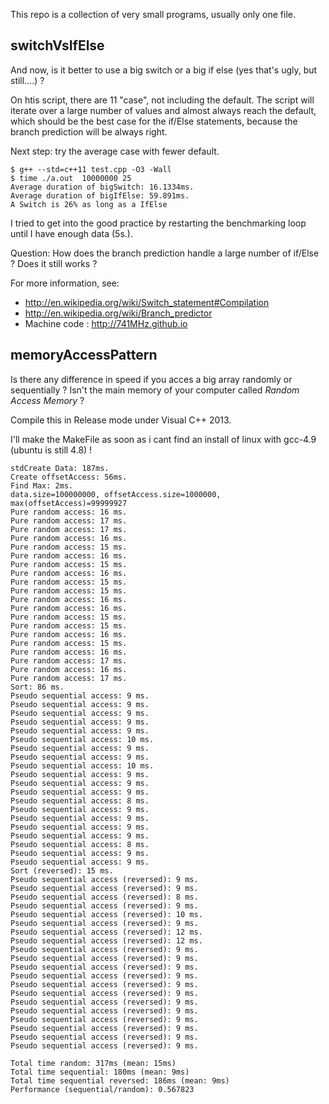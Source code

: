 This repo is a collection of very small programs, usually only one file.

## switchVsIfElse ##

And now, is it better to use a big switch or a big if else (yes that's ugly, but still....) ? 

On htis script, there are 11 "case", not including the default. The script will 
iterate over a large number of values and almost always reach the default, which 
should be the best case for the if/Else statements, because the branch prediction 
will be always right.


Next step: try the average case with fewer default.
    
    $ g++ --std=c++11 test.cpp -O3 -Wall                                                                                                                                   
    $ time ./a.out  10000000 25                                                                                                                                            
    Average duration of bigSwitch: 16.1334ms.
    Average duration of bigIfElse: 59.891ms.
    A Switch is 26% as long as a IfElse

I tried to get into the good practice  by restarting the benchmarking loop until 
I have enough data (5s.). 

Question: How does the branch prediction handle a large number of if/Else ? Does it still works ?


For more information, see: 
* http://en.wikipedia.org/wiki/Switch_statement#Compilation
* http://en.wikipedia.org/wiki/Branch_predictor
* Machine code : http://741MHz.github.io

## memoryAccessPattern

Is there any difference in speed if you acces a big array randomly or sequentially ?
Isn't the main memory of your computer called _Random Access Memory_ ?

Compile this in Release mode under Visual C++ 2013. 

I'll make the MakeFile as soon as i cant find an install of linux with gcc-4.9 (ubuntu is still 4.8) !

    stdCreate Data: 187ms.
    Create offsetAccess: 56ms.
    Find Max: 2ms.
    data.size=100000000, offsetAccess.size=1000000, max(offsetAccess)=99999927
    Pure random access: 16 ms.
    Pure random access: 17 ms.
    Pure random access: 17 ms.
    Pure random access: 16 ms.
    Pure random access: 15 ms.
    Pure random access: 16 ms.
    Pure random access: 15 ms.
    Pure random access: 16 ms.
    Pure random access: 15 ms.
    Pure random access: 15 ms.
    Pure random access: 16 ms.
    Pure random access: 16 ms.
    Pure random access: 15 ms.
    Pure random access: 15 ms.
    Pure random access: 16 ms.
    Pure random access: 15 ms.
    Pure random access: 16 ms.
    Pure random access: 17 ms.
    Pure random access: 16 ms.
    Pure random access: 17 ms.
    Sort: 86 ms.
    Pseudo sequential access: 9 ms.
    Pseudo sequential access: 9 ms.
    Pseudo sequential access: 9 ms.
    Pseudo sequential access: 9 ms.
    Pseudo sequential access: 9 ms.
    Pseudo sequential access: 10 ms.
    Pseudo sequential access: 9 ms.
    Pseudo sequential access: 9 ms.
    Pseudo sequential access: 10 ms.
    Pseudo sequential access: 9 ms.
    Pseudo sequential access: 9 ms.
    Pseudo sequential access: 9 ms.
    Pseudo sequential access: 8 ms.
    Pseudo sequential access: 9 ms.
    Pseudo sequential access: 9 ms.
    Pseudo sequential access: 9 ms.
    Pseudo sequential access: 9 ms.
    Pseudo sequential access: 8 ms.
    Pseudo sequential access: 9 ms.
    Pseudo sequential access: 9 ms.
    Sort (reversed): 15 ms.
    Pseudo sequential access (reversed): 9 ms.
    Pseudo sequential access (reversed): 9 ms.
    Pseudo sequential access (reversed): 8 ms.
    Pseudo sequential access (reversed): 9 ms.
    Pseudo sequential access (reversed): 10 ms.
    Pseudo sequential access (reversed): 9 ms.
    Pseudo sequential access (reversed): 12 ms.
    Pseudo sequential access (reversed): 12 ms.
    Pseudo sequential access (reversed): 9 ms.
    Pseudo sequential access (reversed): 9 ms.
    Pseudo sequential access (reversed): 9 ms.
    Pseudo sequential access (reversed): 9 ms.
    Pseudo sequential access (reversed): 9 ms.
    Pseudo sequential access (reversed): 9 ms.
    Pseudo sequential access (reversed): 9 ms.
    Pseudo sequential access (reversed): 9 ms.
    Pseudo sequential access (reversed): 9 ms.
    Pseudo sequential access (reversed): 9 ms.
    Pseudo sequential access (reversed): 9 ms.
    Pseudo sequential access (reversed): 9 ms.
    
    Total time random: 317ms (mean: 15ms)
    Total time sequential: 180ms (mean: 9ms)
    Total time sequential reversed: 186ms (mean: 9ms)
    Performance (sequential/random): 0.567823
